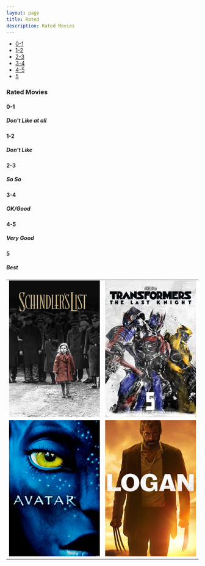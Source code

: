 ```yaml
---
layout: page
title: Rated
description: Rated Movies
---
```



<div class="navbar">
    <div class="navbar-inner">
        <ul class="nav">
            <li><a href="#Assignment1">0-1</a></li>
            <li><a href="#Assignment2">1-2</a></li>
            <li><a href="#Assignment3">2-3</a></li>
            <li><a href="#Assignment4">3-4</a></li>
            <li><a href="#ExtraCredit">4-5</a></li>
            <li><a href="#labassignments">5</a></li>
        </ul>
    </div>
</div>


### Rated Movies
####  <a name="Assignment1"></a>0-1
##### <a name="datamanipulationandaggregation"></a>Don't Like at all




####  <a name="Assignment2"></a>1-2
##### <a name="scientificcomputing"></a>Don't Like



####  <a name="Assignment3"></a>2-3
##### <a name="deeplearning"></a> So So





####  <a name="Assignment4"></a>3-4
##### <a name="networkanalysis"></a> OK/Good




####  <a name="ExtraCredit"></a>4-5
##### <a name="webscraping"></a>Very Good




#### <a name="labassignments"></a>5
##### Best


<table class="wide5">
<tr>
  <td class="left">
    <a href="pages/publpics/iplotCorr.html">
        <img src="F1.jpg" alt="R/qtlcharts example" title="R/qtlcharts example"/>
    </a>
  </td>
  <td class="right">
    <a href="pages/publpics/tian2016_fig4.html">
        <img src="F2.jpg" alt="Tian et
        al. (2016) Fig 4" title="Tian et al. (2016) Fig 4"/>
    </a>
  </td>
</tr>
<tr>
  <td class="left">
    <a href="pages/publpics/samplemixups_fig7.html">
        <img src="F3.jpg" alt="Broman et al. (2013) Fig 7" title="Broman et al. (2013) Fig 7"/>
    </a>
  </td>
  <td class="right">
    <a href="pages/publpics/isletc6_fig4.html">
        <img src="F4.jpg" alt="Tian et al. (2015) Fig 4" title="Tian et al. (2015) Fig 4"/>
    </a>
  </td>
</tr>
</table>
